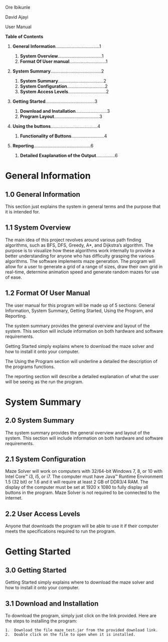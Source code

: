 Ore Ibikunle

David Ajayi

User Manual

**Table of Contents**
1. **General Information**...................................1
    1. **System Overview**...................................1
    2. **Format Of User manual**.............................1

2. **System Summary**........................................2
    1. **System Summary**....................................2
    2. **System Configuration**..............................2
    3. **System Access Levels**..............................2

3. **Getting Started**.......................................3
    1. **Download and Installation**.........................3
    2. **Program Layout**....................................3

4. **Using the buttons**.....................................4
    1. **Functionality of Buttons**..........................4

5. **Reporting**.............................................6
    1. **Detailed Exaplanation of the Output**...............6

# **General Information**

## 1.0 **General Information**
This section just explains the system in general terms and the purpose that it is intended for.

## 1.1 **System Overview**
The main idea of this project revolves around various path finding algorithms, such as BFS, DFS, Greedy, A*, and Dijkstra’s algorithm. The purpose is to visualize how these algorithms work internally to provide a better understanding for anyone who has difficulty grasping the various algorithms.
The software implements maze generation. The program will allow for a user to generate a grid of a range of sizes, draw their own grid in real-time, determine animation speed and generate random mazes for use of ease.

## 1.2 **Format Of User Manual**
The user manual for this program will be made up of 5 sections: General Information, System Summary, Getting Started, Using the Program, and Reporting.

The system summary provides the general overview and layout of the system. This section will include information on both hardware and software requirements.

Getting Started simply explains where to download the maze solver and how to install it onto your computer.

The Using the Program section will underline a detailed the description of the programs functions.

The reporting section will describe a detailed explanation of what the user will be seeing as the run the program. 

# **System Summary**

## 2.0 **System Summary**
The system summary provides the general overview and layout of the system. This section will include information on both hardware and software requirements.

## 2.1 **System Configuration**
Maze Solver will work on computers with 32/64-bit Windows 7, 8, or 10 with Intel Core™ i3, i5, or i7. The computer must have Java™ Runtime Environment 1.5 (32 bit) or 1.6 and it will require at least 2 GB of DDR3/4 RAM. The display of the computer must be set at 1920 x 1080 to fully display all buttons in the program. Maze Solver is not required to be connected to the internet.

## 2.2 **User Access Levels**
Anyone that downloads the program will be able to use it if their computer meets the specifications required to run the program.

# **Getting Started**

## 3.0 **Getting Started**
Getting Started simply explains where to download the maze solver and how to install it onto your computer.

## 3.1 **Download and Installation**
To download the program, simply just click on the link provided. Here are the steps to installing the program:

    1.	Download the file maze_test.jar from the provided download link.
    2.	Double click on the file to open when it is installed.

    
